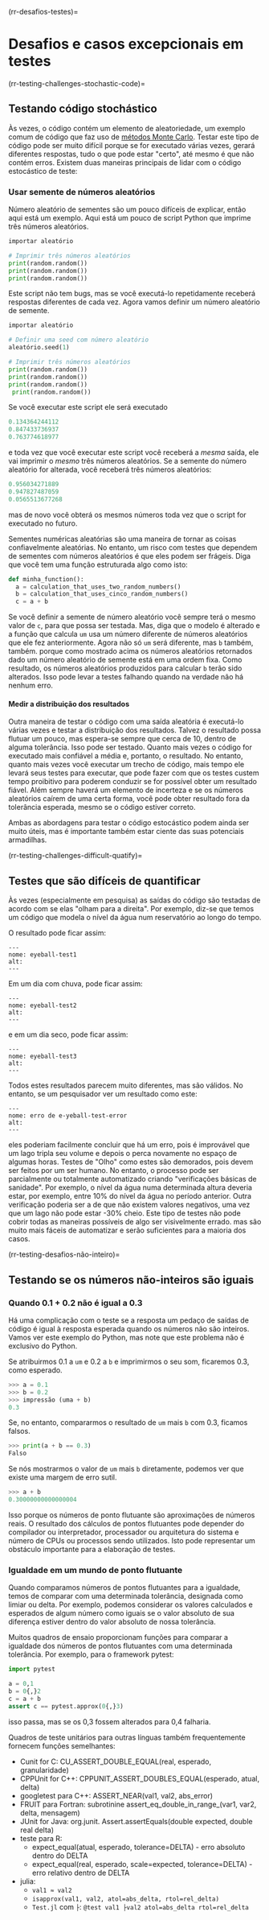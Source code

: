 (rr-desafios-testes)=
# Desafios e casos excepcionais em testes

(rr-testing-challenges-stochastic-code)=
## Testando código stochástico

Às vezes, o código contém um elemento de aleatoriedade, um exemplo comum de código que faz uso de [métodos Monte Carlo](https://en.wikipedia.org/wiki/Monte_Carlo_method). Testar este tipo de código pode ser muito difícil porque se for executado várias vezes, gerará diferentes respostas, tudo o que pode estar "certo", até mesmo é que não contém erros. Existem duas maneiras principais de lidar com o código estocástico de teste:

### Usar semente de números aleatórios

Número aleatório de sementes são um pouco difíceis de explicar, então aqui está um exemplo. Aqui está um pouco de script Python que imprime três números aleatórios.

```python
importar aleatório

# Imprimir três números aleatórios
print(random.random())
print(random.random())
print(random.random())
```

Este script não tem bugs, mas se você executá-lo repetidamente receberá respostas diferentes de cada vez. Agora vamos definir um número aleatório de semente.

```python
importar aleatório

# Definir uma seed com número aleatório
aleatório.seed(1)

# Imprimir três números aleatórios
print(random.random())
print(random.random())
print(random.random()) 
 print(random.random())
```

Se você executar este script ele será executado

```python
0.134364244112
0.847433736937
0.763774618977
```

e toda vez que você executar este script você receberá a *mesma* saída, ele vai imprimir o *mesmo* três números aleatórios. Se a semente do número aleatório for alterada, você receberá três números aleatórios:

```python
0.956034271889
0.947827487059
0.0565513677268
```
mas de novo você obterá os mesmos números toda vez que o script for executado no futuro.

Sementes numéricas aleatórias são uma maneira de tornar as coisas confiavelmente aleatórias. No entanto, um risco com testes que dependem de sementes com números aleatórios é que eles podem ser frágeis. Diga que você tem uma função estruturada algo como isto:

```python
def minha_function():
  a = calculation_that_uses_two_random_numbers()
  b = calculation_that_uses_cinco_random_numbers()
  c = a + b
```

Se você definir a semente de número aleatório você sempre terá o mesmo valor de `c`, para que possa ser testada. Mas, diga que o modelo é alterado e a função que calcula `um` usa um número diferente de números aleatórios que ele fez anteriormente. Agora não só `um` será diferente, mas `b` também, também. porque como mostrado acima os números aleatórios retornados dado um número aleatório de semente está em uma ordem fixa. Como resultado, os números aleatórios produzidos para calcular `b` terão sido alterados. Isso pode levar a testes falhando quando na verdade não há nenhum erro.

#### Medir a distribuição dos resultados

Outra maneira de testar o código com uma saída aleatória é executá-lo várias vezes e testar a distribuição dos resultados. Talvez o resultado possa flutuar um pouco, mas espera-se sempre que cerca de 10, dentro de alguma tolerância. Isso pode ser testado. Quanto mais vezes o código for executado mais confiável a média e, portanto, o resultado. No entanto, quanto mais vezes você executar um trecho de código, mais tempo ele levará seus testes para executar, que pode fazer com que os testes custem tempo proibitivo para poderem conduzir se for possível obter um resultado fiável. Além sempre haverá um elemento de incerteza e se os números aleatórios caírem de uma certa forma, você pode obter resultado fora da tolerância esperada, mesmo se o código estiver correto.

Ambas as abordagens para testar o código estocástico podem ainda ser muito úteis, mas é importante também estar ciente das suas potenciais armadilhas.

(rr-testing-challenges-difficult-quatify)=
## Testes que são difíceis de quantificar

Às vezes (especialmente em pesquisa) as saídas do código são testadas de acordo com se elas "olham para a direita". Por exemplo, diz-se que temos um código que modela o nível da água num reservatório ao longo do tempo.

O resultado pode ficar assim:

```{figure} ../../figures/eyeball-test1.jpg
---
nome: eyeball-test1
alt:
---
```

Em um dia com chuva, pode ficar assim:

```{figure} ../../figures/eyeball-test2.jpg
---
nome: eyeball-test2
alt:
---
```

e em um dia seco, pode ficar assim:

```{figure} ../../figures/eyeball-test3.jpg
---
nome: eyeball-test3
alt:
---
```

Todos estes resultados parecem muito diferentes, mas são válidos. No entanto, se um pesquisador ver um resultado como este:

```{figure} ../../figures/eyeball-test-error.jpg
---
nome: erro de e-yeball-test-error
alt:
---
```

eles poderiam facilmente concluir que há um erro, pois é improvável que um lago tripla seu volume e depois o perca novamente no espaço de algumas horas. Testes de "Olho" como estes são demorados, pois devem ser feitos por um ser humano. No entanto, o processo pode ser parcialmente ou totalmente automatizado criando "verificações básicas de sanidade". Por exemplo, o nível da água numa determinada altura deveria estar, por exemplo, entre 10% do nível da água no período anterior. Outra verificação poderia ser a de que não existem valores negativos, uma vez que um lago não pode estar -30% cheio. Este tipo de testes não pode cobrir todas as maneiras possíveis de algo ser visivelmente errado. mas são muito mais fáceis de automatizar e serão suficientes para a maioria dos casos.

(rr-testing-desafios-não-inteiro)=
## Testando se os números não-inteiros são iguais

### Quando 0.1 + 0.2 não é igual a 0.3

Há uma complicação com o teste se a resposta um pedaço de saídas de código é igual à resposta esperada quando os números não são inteiros. Vamos ver este exemplo do Python, mas note que este problema não é exclusivo do Python.

Se atribuirmos 0.1 a `um` e 0.2 a `b` e imprimirmos o seu som, ficaremos 0.3, como esperado.

```python
>>> a = 0.1
>>> b = 0.2
>>> impressão (uma + b)
0.3
```

Se, no entanto, compararmos o resultado de `um` mais `b` com 0.3, ficamos falsos.

```python
>>> print(a + b == 0.3)
Falso
```

Se nós mostrarmos o valor de `um` mais `b` diretamente, podemos ver que existe uma margem de erro sutil.

```python
>>> a + b
0.30000000000000004
```

Isso porque os números de ponto flutuante são aproximações de números reais. O resultado dos cálculos de pontos flutuantes pode depender do compilador ou interpretador, processador ou arquitetura do sistema e número de CPUs ou processos sendo utilizados. Isto pode representar um obstáculo importante para a elaboração de testes.

### Igualdade em um mundo de ponto flutuante

Quando comparamos números de pontos flutuantes para a igualdade, temos de comparar com uma determinada tolerância, designada como limiar ou delta. Por exemplo, podemos considerar os valores calculados e esperados de algum número como iguais se o valor absoluto de sua diferença estiver dentro do valor absoluto de nossa tolerância.

Muitos quadros de ensaio proporcionam funções para comparar a igualdade dos números de pontos flutuantes com uma determinada tolerância. Por exemplo, para o framework pytest:

```python
import pytest

a = 0,1
b = 0{,}2
c = a + b
assert c == pytest.approx(0{,}3)
```

isso passa, mas se os 0,3 fossem alterados para 0,4 falharia.

Quadros de teste unitários para outras línguas também frequentemente fornecem funções semelhantes:

- Cunit for C: CU_ASSERT_DOUBLE_EQUAL(real, esperado, granularidade)
- CPPUnit for C++: CPPUNIT_ASSERT_DOUBLES_EQUAL(esperado, atual, delta)
- googletest para C++: ASSERT_NEAR(val1, val2, abs_error)
- FRUIT para Fortran: subrotinine assert_eq_double_in_range_(var1, var2, delta, mensagem)
- JUnit for Java: org.junit. Assert.assertEquals(double expected, double real delta)
- teste para R:
  - expect_equal(atual, esperado, tolerance=DELTA) - erro absoluto dentro do DELTA
  - expect_equal(real, esperado, scale=expected, tolerance=DELTA) - erro relativo dentro de DELTA
- julia:
  - `val1 ≈ val2`
  - `isapprox(val1, val2, atol=abs_delta, rtol=rel_delta)`
  - `Test.jl` com `├`: `@test val1 ├val2 atol=abs_delta rtol=rel_delta`

